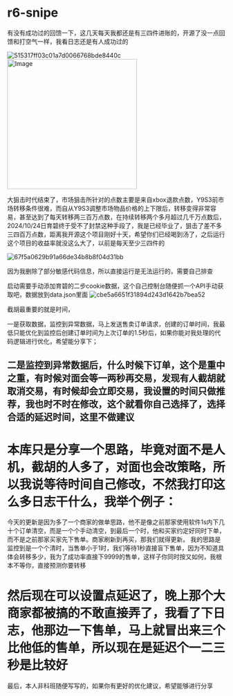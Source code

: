 # r6-snipe 

有没有成功过的回馈一下，这几天每天我都还是有三四件进账的，开源了没一点回馈和打空气一样，我看日志还是有人成功过的

![515317ff03c01a7d0066768bde8440c](https://github.com/user-attachments/assets/8aae80aa-6ddf-40c5-abe3-3c9d80991119)
<img src="https://github.com/user-attachments/assets/bc02d019-2ab4-4d3b-9f7a-3e638279d911" alt="Image" style="width:300px;">


大狙击时代结束了，市场狙击所针对的点数主要是来自xbox退款点数，Y9S3前市场转移条件很难，而自从Y9S3调整市场物品价格的上下限后，转移变得非常容易，甚至达到了每天转移两三百万点数，在持续转移两个多月超过几千万点数后，2024/10/24日育碧终于受不了封禁这种手段了，我是已经毕业了，狙击了差不多三四百万点数，距离我开源这个项目刚好十天，希望你们已经喝到汤了，之后运行这个项目的收益率就没这么大了，以前是每天至少三四件的

![67f5a0629b91a66de34b8b8f04d31bb](https://github.com/user-attachments/assets/8138dd35-24d6-4d4c-9d54-8d556e06dc38)

因为我删除了部分敏感代码信息，所以直接运行是无法运行的，需要自己排查

启动需要手动添加育碧的二步cookie数据，这个自己控制台随便抓一个API手动获取吧，数据放到data.json里面
![cbe5a6651f31894d243d1642b7bea52](https://github.com/user-attachments/assets/32bcf265-d89a-4e71-bfa7-ef1af81c06e7)

截胡最重要的就是时间，

一是获取数据，监控到异常数据，马上发送售卖订单请求，创建的订单时间，我最低只能优化到监控后创建订单时间为上次订单的1.5秒后，如果你能对我处理的代码逻辑进行优化，希望能分享下；

## 二是监控到异常数据后，什么时候下订单，这个是重中之重，有时候对面会等一两秒再交易，发现有人截胡就取消交易，有时候却会立即交易，我设置的时间只做推荐，我也时不时在修改，这个就看你自己选择了，选择合适的延迟时间，这里不做建议

# 本库只是分享一个思路，毕竟对面不是人机，截胡的人多了，对面也会改策略，所以我说等待时间自己修改，不然我打印这么多日志干什么，我举个例子：
今天的更新是因为多了一个商家的做单思路，他不是像之前那家使用软件1s内下几十个订单清空，而是一个个手动清空，到最后一个时，他和买家约定好同时下单，而不是之前那家买家先下售单。商家刷新到再买，那我们就得更新。
我的思路是监控到是一个个清时，当售单小于1时，我们等待1秒直接盲下售单，因为不知道具体会转移多少，我为了成功率直接下9999的售单，这样子你同时按又如何，我根本不等你，直接预测你要转移

# 然后现在可以设置点延迟了，晚上那个大商家都被搞的不敢直接弄了，我看了下日志，他那边一下售单，马上就冒出来三个比他低的售单，所以现在是延迟个一二三秒是比较好
最后，本人非科班随便写写的，如果你有更好的优化建议，希望能够进行分享
